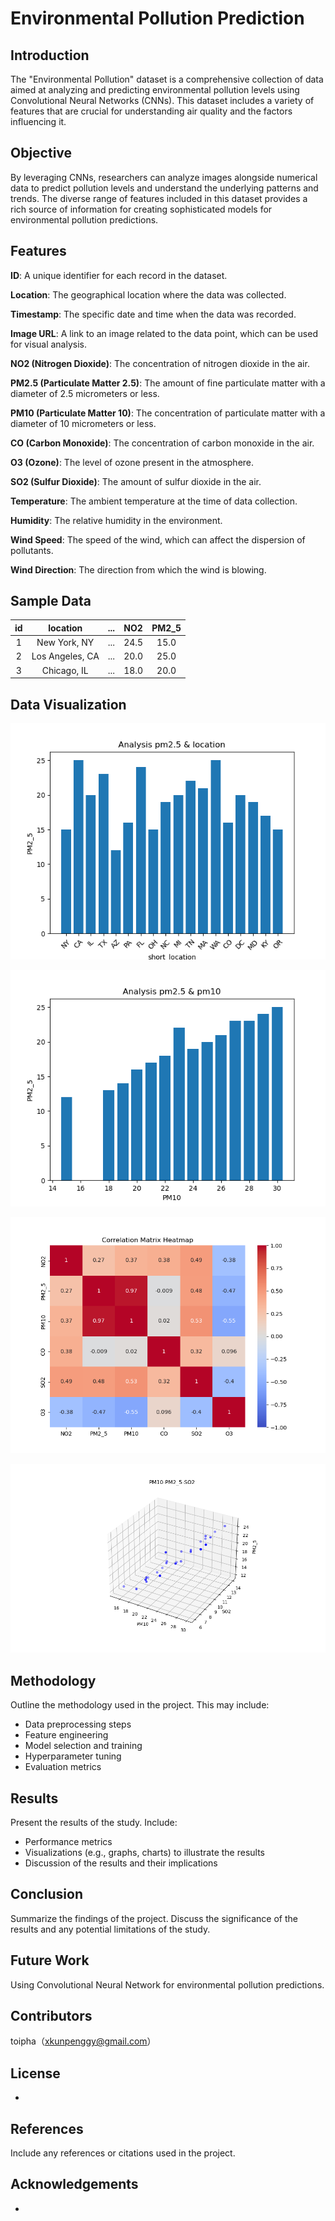 # Environmental Pollution Prediction 

## Introduction
The "Environmental Pollution" dataset is a comprehensive collection of data aimed at analyzing and predicting environmental pollution levels using Convolutional Neural Networks (CNNs). This dataset includes a variety of features that are crucial for understanding air quality and the factors influencing it.

## Objective
By leveraging CNNs, researchers can analyze images alongside numerical data to predict pollution levels and understand the underlying patterns and trends. The diverse range of features included in this dataset provides a rich source of information for creating sophisticated models for environmental pollution predictions.

## Features
**ID**: A unique identifier for each record in the dataset.

**Location**: The geographical location where the data was collected.

**Timestamp**: The specific date and time when the data was recorded.

**Image URL**: A link to an image related to the data point, which can be used for visual analysis.

**NO2 (Nitrogen Dioxide)**: The concentration of nitrogen dioxide in the air.

**PM2.5 (Particulate Matter 2.5)**: The amount of fine particulate matter with a diameter of 2.5 micrometers or less.

**PM10 (Particulate Matter 10)**: The concentration of particulate matter with a diameter of 10 micrometers or less.

**CO (Carbon Monoxide)**: The concentration of carbon monoxide in the air.

**O3 (Ozone)**: The level of ozone present in the atmosphere.

**SO2 (Sulfur Dioxide)**: The amount of sulfur dioxide in the air.

**Temperature**: The ambient temperature at the time of data collection.

**Humidity**: The relative humidity in the environment.

**Wind Speed**: The speed of the wind, which can affect the dispersion of pollutants.

**Wind Direction**: The direction from which the wind is blowing.



## Sample Data

|  id  |    location     | ...  | NO2  | PM2_5 |
| :--: | :-------------: | :--: | :--: | :---: |
|  1   |  New York, NY   | ...  | 24.5 | 15.0  |
|  2   | Los Angeles, CA | ...  | 20.0 | 25.0  |
|  3   |   Chicago, IL   | ...  | 18.0 | 20.0  |



## Data Visualization

![location](location.png)

![PM10](PM10.png)

![Corr_Mat](Corr_Mat.png)

![3D](3D.png)

## Methodology

Outline the methodology used in the project. This may include:
- Data preprocessing steps
- Feature engineering
- Model selection and training
- Hyperparameter tuning
- Evaluation metrics

## Results
Present the results of the study. Include:
- Performance metrics
- Visualizations (e.g., graphs, charts) to illustrate the results
- Discussion of the results and their implications

## Conclusion
Summarize the findings of the project. Discuss the significance of the results and any potential limitations of the study.

## Future Work
Using Convolutional Neural Network for environmental pollution predictions.

## Contributors
toipha（xkunpenggy@gmail.com）

## License
-

## References
Include any references or citations used in the project.

## Acknowledgements
-

